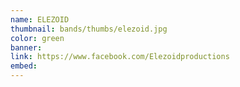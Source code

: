 ```yaml
---
name: ELEZOID
thumbnail: bands/thumbs/elezoid.jpg
color: green
banner:
link: https://www.facebook.com/Elezoidproductions
embed:
---
```

